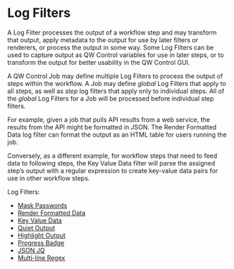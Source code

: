 # Log Filters

A Log Filter processes the output of a workflow step and may transform that output, apply metadata to the output for use by later filters or renderers, or process the output in some way. Some Log Filters can be used to capture output as QW Control variables for use in later steps, or to transform the output for better usability in the QW Control GUI.

A QW Control Job may define multiple Log Filters to process the output of steps within the workflow. A Job may define *global* Log Filters that apply to all steps, as well as *step* log filters that apply only to individual steps. All of the *global* Log Filters for a Job will be processed before individual step filters.

For example, given a job that pulls API results from a web service, the results from the API might be formatted in JSON. The Render Formatted Data log filter can format the output as an HTML table for users running the job.

Conversely, as a different example, for workflow steps that need to feed data to following steps, the Key Value Data filter will parse the assigned step’s output with a regular expression to create key-value data pairs for use in other workflow steps.

Log Filters:

- [Mask Passwords](/manual/log-filters/mask-passwords.md)
- [Render Formatted Data](/manual/log-filters/render-formatted-data.md)
- [Key Value Data](/manual/log-filters/key-value-data.md)
- [Quiet Output](/manual/log-filters/quiet-output.md)
- [Highlight Output](/manual/log-filters/highlight-output.md)
- [Progress Badge](/manual/log-filters/progress-badge.md)
- [JSON JQ](/manual/log-filters/json-jq.md)
- [Multi-line Regex](/manual/log-filters/multi-line-regex.md)
